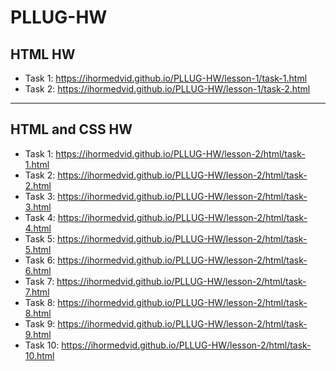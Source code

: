 # PLLUG-HW

## HTML HW

+ Task 1: https://ihormedvid.github.io/PLLUG-HW/lesson-1/task-1.html
+ Task 2: https://ihormedvid.github.io/PLLUG-HW/lesson-1/task-2.html

****
## HTML and CSS HW

+ Task 1: https://ihormedvid.github.io/PLLUG-HW/lesson-2/html/task-1.html
+ Task 2: https://ihormedvid.github.io/PLLUG-HW/lesson-2/html/task-2.html
+ Task 3: https://ihormedvid.github.io/PLLUG-HW/lesson-2/html/task-3.html
+ Task 4: https://ihormedvid.github.io/PLLUG-HW/lesson-2/html/task-4.html
+ Task 5: https://ihormedvid.github.io/PLLUG-HW/lesson-2/html/task-5.html
+ Task 6: https://ihormedvid.github.io/PLLUG-HW/lesson-2/html/task-6.html
+ Task 7: https://ihormedvid.github.io/PLLUG-HW/lesson-2/html/task-7.html
+ Task 8: https://ihormedvid.github.io/PLLUG-HW/lesson-2/html/task-8.html
+ Task 9: https://ihormedvid.github.io/PLLUG-HW/lesson-2/html/task-9.html
+ Task 10: https://ihormedvid.github.io/PLLUG-HW/lesson-2/html/task-10.html

